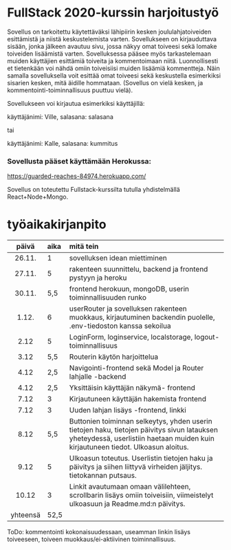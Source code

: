 # FullStack 2020-kurssin harjoitustyö

Sovellus on tarkoitettu käytettäväksi lähipiirin kesken joululahjatoiveiden esittämistä ja niistä keskustelemista varten. Sovellukseen on kirjauduttava sisään, jonka jälkeen avautuu sivu, jossa näkyy omat toiveesi sekä lomake toiveiden lisäämistä varten. Sovelluksessa pääsee myös tarkastelemaan muiden käyttäjien esittämiä toiveita ja kommentoimaan niitä. Luonnollisesti et tietenkään voi nähdä omiin toiveisiisi muiden lisäämiä kommentteja. Näin samalla sovelluksella voit esittää omat toiveesi sekä keskustella esimerkiksi sisarien kesken, mitä äidille hommataan. (Sovellus on vielä kesken, ja kommentointi-toiminnallisuus puuttuu vielä).

Sovellukseen voi kirjautua esimerkiksi käyttäjillä:

käyttäjänimi: Ville,
salasana: salasana

tai

käyttäjänimi: Kalle,
salasana: kummitus

### Sovellusta pääset käyttämään Herokussa:
https://guarded-reaches-84974.herokuapp.com/


Sovellus on toteutettu Fullstack-kurssilta tutulla yhdistelmällä React+Node+Mongo.


# työaikakirjanpito

| päivä | aika | mitä tein  |
| :----:|:-----| :-----|
| 26.11. | 1    | sovelluksen idean miettiminen |
| 27.11. | 5    | rakenteen suunnittelu, backend ja frontend pystyyn ja heroku |
| 30.11. | 5,5    | frontend herokuun, mongoDB, userin toiminnallisuuden runko |
| 1.12.  | 6    | userRouter ja sovelluksen rakenteen muokkaus, kirjautuminen backendin puolelle, .env-tiedoston kanssa sekoilua|
|2.12    | 5    | LoginForm, loginservice, localstorage, logout-toiminnallisuus|
|3.12    | 5,5  | Routerin käytön harjoittelua |
|4.12    | 2,5   | Navigointi-frontend sekä Model ja Router lahjalle -backend |
|4.12    | 2,5   | Yksittäisin käyttäjän näkymä- frontend |
|7.12    | 3     | Kirjautuneen käyttäjän hakemista frontend|
|7.12    | 3   | Uuden lahjan lisäys -frontend, linkki|
|8.12    | 5,5    | Buttonien toiminnan selkeytys, yhden userin tietojen haku, tietojen päivitys sivun latauksen yheteydessä, userlistiin haetaan muiden kuin kirjautuneen tiedot. Ulkoasun aloitus.
|9.12    | 5     | Ulkoasun toteutus. Userlistin tietojen haku ja päivitys ja siihen liittyvä virheiden jäljitys. tietokannan putsaus.
|10.12   | 3     | Linkit avautumaan omaan välilehteen, scrollbarin lisäys omiin toiveisiin, viimeistelyt ulkoasuun ja Readme.md:n päivitys. 
|yhteensä| 52,5   | 



ToDo: kommentointi kokonaisuudessaan, useamman linkin lisäys toiveeseen, toiveen muokkaus/ei-aktiivinen toiminnallisuus.
